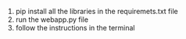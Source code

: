 1. pip install all the libraries in the requiremets.txt file
2. run the webapp.py file
3. follow the instructions in the terminal
